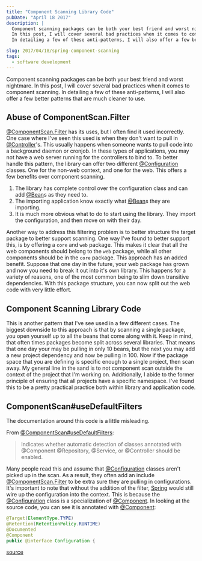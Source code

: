 ```yaml
---
title: "Component Scanning Library Code"
pubDate: "April 18 2017"
description: |
  Component scanning packages can be both your best friend and worst nightmare.
  In this post, I will cover several bad practices when it comes to component scanning.
  In detailing a few of these anti-patterns, I will also offer a few better patterns that are much cleaner to use.

slug: 2017/04/18/spring-component-scanning
tags:
  - software development
---
```


Component scanning packages can be both your best friend and worst nightmare. In this post, I will cover several bad
practices when it comes to component scanning. In detailing a few of these anti-patterns, I will also offer a few better
patterns that are much cleaner to use.

<!--more-->

## Abuse of ComponentScan.Filter

[@ComponentScan.Filter] has its uses, but I often find it used incorrectly. One case where I've seen this used is when
they don't want to pull in [@Controller]'s. This usually happens when someone wants to pull code into a background
daemon or cronjob. In these types of applications, you may not have a web server running for the controllers to bind to.
To better handle this pattern, the library can offer two different [@Configuration] classes. One for the non-web
context, and one for the web. This offers a few benefits over component scanning.

1. The library has complete control over the configuration class and can add [@Bean]s as they need to.
2. The importing application know exactly what [@Bean]s they are importing.
3. It is much more obvious what to do to start using the library. They import the configuration, and then move on with
   their day.

Another way to address this filtering problem is to better structure the target package to better support scanning. One
way I've found to better support this, is by offering a `core` and `web` package. This makes it clear that all the web
components should belong to the `web` package, while all other components should be in the `core` package. This approach
has an added benefit. Suppose that one day in the future, your web package has grown and now you need to break it out
into it's own library. This happens for a variety of reasons, one of the most common being to slim down transitive
dependencies. With this package structure, you can now split out the web code with very little effort.

## Component Scanning Library Code

This is another pattern that I've see used in a few different cases. The biggest downside to this approach is that by
scanning a single package, you open yourself up to all the beans that come along with it. Keep in mind, that often times
packages become split across several libraries. That means that one day your may be pulling in only 10 beans, but the
next you may add a new project dependency and now be pulling in 100. Now if the package space that you are defining is
specific enough to a single project, then scan away. My general line in the sand is to not component scan outside the
context of the project that I'm working on. Additionally, I abide to the former principle of ensuring that all projects
have a specific namespace. I've found this to be a pretty practical practice both within library and application code.

## ComponentScan#useDefaultFilters

The documentation around this code is a little misleading.

From [@ComponentScan#useDefaultFilters]:

> Indicates whether automatic detection of classes annotated with @Component @Repository, @Service, or @Controller
> should be enabled.

Many people read this and assume that [@Configuration] classes aren't picked up in the scan. As a result, they often add
an include [@ComponentScan.Filter] to be extra sure they are pulling in configurations. It's important to note that
without the addition of the filter, [Spring] would still wire up the configuration into the context. This is because the
[@Configuration] class is a specialization of [@Component]. In looking at the source code, you can see it is annotated
with [@Component]:

```java
@Target(ElementType.TYPE)
@Retention(RetentionPolicy.RUNTIME)
@Documented
@Component
public @interface Configuration {
```

[source](https://github.com/spring-projects/spring-framework/blob/master/spring-context/src/main/java/org/springframework/context/annotation/Configuration.java#L404)

[Spring]: https://spring.io/
[@Component]:
  http://docs.spring.io/spring-framework/docs/current/javadoc-api/org/springframework/stereotype/Component.html
[@Configuration]:
  http://docs.spring.io/spring-framework/docs/current/javadoc-api/org/springframework/context/annotation/Configuration.html
[@Import]:
  http://docs.spring.io/spring-framework/docs/current/javadoc-api/org/springframework/context/annotation/Import.html
[@Controller]: https://docs.spring.io/spring/docs/current/javadoc-api/org/springframework/stereotype/Controller.html
[@Bean]:
  http://docs.spring.io/spring-framework/docs/current/javadoc-api/org/springframework/context/annotation/Bean.html
[@ComponentScan.Filter]:
  http://docs.spring.io/spring/docs/current/javadoc-api/org/springframework/context/annotation/ComponentScan.Filter.html
[@ComponentScan#useDefaultFilters]:
  http://docs.spring.io/spring/docs/current/javadoc-api/org/springframework/context/annotation/ComponentScan.html#useDefaultFilters--
